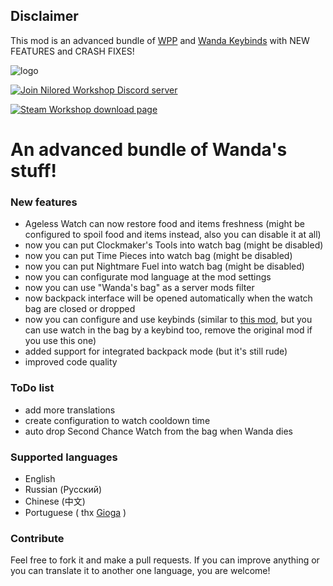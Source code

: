## Disclaimer
This mod is an advanced bundle of [WPP](https://steamcommunity.com/sharedfiles/filedetails/?id=2600253880) and [Wanda Keybinds](https://steamcommunity.com/sharedfiles/filedetails/?id=2597554476) with NEW FEATURES and CRASH FIXES!

![logo](https://steamuserimages-a.akamaihd.net/ugc/1626353946162777249/6923719FBB2189665F269F7188F552F371DDDA1E/?imw=5000&imh=5000&ima=fit&impolicy=Letterbox&imcolor=%23000000&letterbox=false)

[![Join Nilored Workshop Discord server](https://i.imgur.com/jZSGz1Z.png)](https://discord.gg/gmThRmNGeb)

[![Steam Workshop download page](https://i.imgur.com/P1flfWC.png)](https://steamcommunity.com/sharedfiles/filedetails/?id=2614109454)

# An advanced bundle of Wanda's stuff!

### New features
- Ageless Watch can now restore food and items freshness (might be configured to spoil food and items instead, also you can disable it at all)
- now you can put Clockmaker's Tools into watch bag (might be disabled)
- now you can put Time Pieces into watch bag (might be disabled)
- now you can put Nightmare Fuel into watch bag (might be disabled)
- now you can configurate mod language at the mod settings
- now you can use "Wanda's bag" as a server mods filter
- now backpack interface will be opened automatically when the watch bag are closed or dropped
- now you can configure and use keybinds (similar to [this mod](https://steamcommunity.com/sharedfiles/filedetails/?id=2597554476), but you can use watch in the bag by a keybind too, remove the original mod if you use this one)
- added support for integrated backpack mode (but it's still rude)
- improved code quality

### ToDo list
- add more translations
- create configuration to watch cooldown time
- auto drop Second Chance Watch from the bag when Wanda dies

### Supported languages
- English
- Russian (Русский)
- Chinese (中文)
- Portuguese ( thx [Gioga](https://steamcommunity.com/profiles/76561198240723100) )

### Contribute
Feel free to fork it and make a pull requests. If you can improve anything or you can translate it to another one language, you are welcome!